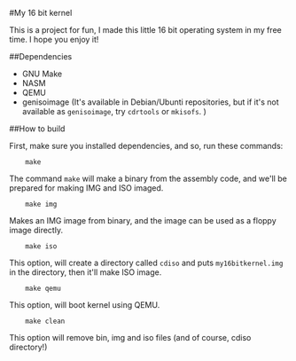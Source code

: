 #My 16 bit kernel

This is a project for fun, I made this little 16 bit operating system 
in my free time. I hope you enjoy it!

##Dependencies

* GNU Make
* NASM 
* QEMU
* genisoimage (It's available in Debian/Ubunti repositories, but if it's not 
available as `genisoimage`, try `cdrtools` or `mkisofs`. )

##How to build 

First, make sure you installed dependencies, and so, run these commands:

```
	make 
```

The command `make` will make a binary from the assembly code, and we'll be 
prepared for making IMG and ISO imaged. 

``` 
	make img
```

Makes an IMG image from binary, and the image can be used as a floppy image
directly. 

```
	make iso
```

This option, will create a directory called `cdiso` and puts `my16bitkernel.img`
in the directory, then it'll make ISO image.

```
	make qemu
```

This option, will boot kernel using QEMU.

```
	make clean
```

This option will remove bin, img and iso files (and of course, cdiso directory!)


